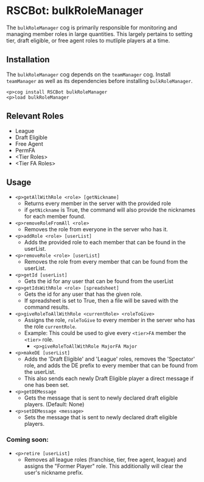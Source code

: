 # RSCBot: bulkRoleManager

The `bulkRoleManager` cog is primarily responsible for monitoring and managing member roles in large quantities. This largely pertains to setting tier, draft eligible, or free agent roles to mutliple players at a time.

## Installation

The `bulkRoleManager` cog depends on the `teamManager` cog. Install `teamManager` as well as its dependencies before installing `bulkRoleManager`.

```
<p>cog install RSCBot bulkRoleManager
<p>load bulkRoleManager
```

## Relevant Roles

- League
- Draft Eligible
- Free Agent
- PermFA
- \<Tier Roles>
- \<Tier FA Roles>

## Usage

- `<p>getAllWithRole <role> [getNickname]`
  - Returns every member in the server with the provided role
  - if `getNickname` is True, the command will also provide the nicknames for each member found.
- `<p>removeRoleFromAll <role>`
  - Removes the role from everyone in the server who has it.
- `<p>addRole <role> [userList]`
  - Adds the provided role to each member that can be found in the userList.
- `<p>removeRole <role> [userList]`
  - Removes the role from every member that can be found from the userList.
- `<p>getId [userList]`
  - Gets the id for any user that can be found from the userList
- `<p>getIdsWithRole <role> [spreadsheet]`
  - Gets the id for any user that has the given role.
  - If spreadsheet is set to True, then a file will be saved with the command results.
- `<p>giveRoleToAllWithRole <currentRole> <roleToGive>`
  - Assigns the role, `roleToGive` to every member in the server who has the role `currentRole`.
  - Example: This could be used to give every `<tier>FA` member the `<tier>` role.
    - `<p>giveRoleToAllWithRole MajorFA Major`
- `<p>makeDE [userList]`
  - Adds the 'Draft Eligible' and 'League' roles, removes the 'Spectator' role, and adds the DE prefix to every member that can be found from the userList.
  - This also sends each newly Draft Eligible player a direct message if one has been set.
- `<p>getDEMessage`
  - Gets the message that is sent to newly declared draft eligible players. (Default: None)
- `<p>setDEMessage <message>`
  - Sets the message that is sent to newly declared draft eligible players.

### Coming soon:

- `<p>retire [userList]`
  - Removes all league roles (franchise, tier, free agent, league) and assigns the "Former Player" role. This additionally will clear the user's nickname prefix.
